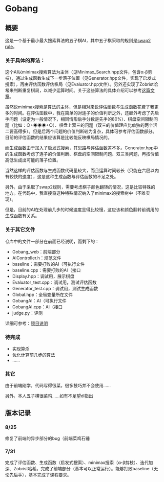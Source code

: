 # **Gobang**

## **概要**

这是一个基于最小最大搜索算法的五子棋AI，其中五子棋采取的规则是[swap2 rule](https://en.wikipedia.org/wiki/Gomoku#Official_rules)。

### **关于具体的算法**：

这个AI以minimax搜索算法为主体（见Minimax_Search.hpp文件，包含α-β剪枝），通过生成函数生成下一步落子位置（见Generator.hpp文件，实现了启发式搜索），再由评估函数评估棋局（见Evaluator.hpp文件）。另外还实现了Zobrist哈希来判断重复棋局，以减少运算时间。关于这些算法的具体介绍可以参考[这篇文章](https://github.com/lihongxun945/myblog/issues/11)。

虽然说minimax搜索是算法的主体，但是相对来说评估函数与生成函数花费了我更多的时间。在评估函数中，我在简单的对连子的价值判断之外，还额外考虑了先后手问题（设定为一般情况下，相同情形后手分数是先手的80%）、棋盘空间限制问题（比如：○+◉◉◉+○）、棋盘上双三的问题（双三的价值理应比单独的两个活二要高得多）。但是后两个问题的价值判断较为复杂，具体可参考评估函数部分。目前的评估函数的结果应该算是比较能反映棋局情况的。

而生成函数由于加入了启发式搜索，其思路与评估函数差不多。Generator.hpp中的生成函数考虑了连子的价值判断、棋盘的空间限制问题、双三类问题，再按价值高低生成出可能的落子位置。

当然这样的评估函数与生成函数代码量较大，而且运算时间较长（只能在六层以内有较快的速度），这是这种生成函数与评估函数的不足之处。

另外，由于采取了swap2规则，需要考虑棋子颜色翻转的情况，这是比较特殊的地方。在代码中，我直接将这种特殊情况纳入了minimax的搜索树中（不难实现）。

但是，目前的AI在处理前几步的时候速度显得比较慢，这应该和颜色翻转前调用的生成函数有关系。

### **关于其它文件**

仓库中的文件一部分在前面已经说明，而剩下的：

+ Gobang_web：前端部分
+ AIController.h：规范文件
+ baseline：需要打败的AI（可执行文件
+ baseline.cpp：需要打败的AI（接口
+ Display.hpp：调试用，展示棋盘
+ Evaluator_test.cpp：调试用，测试评估函数
+ Generator_test.cpp：调试用，测试生成函数
+ Global.hpp：全局变量所在文件
+ GobangAI：AI（可执行文件
+ GobangAI.cpp：AI（接口
+ judge.py：评测

详细可参考：[项目说明](https://github.com/Gabr1e1/Gomoku)

### **待完成**

+ 实现算杀
+ 优化计算前几步的算法
+ ……

### **其它**

由于前端刚学，代码写得很菜，很多技巧并不会使用……

另外，本人五子棋很菜鸡……如有不足望dl指出

## **版本记录**

### **8/25**

修复了前端的异步部分的bug（前端菜鸡石锤

### **7/31**

完成了评估函数、生成函数（启发式搜索）、minimax搜索（α-β剪枝）、迭代加深、Zobrist哈希。完成了前端部分（基本可以正常运行）。能够打败baseline（无论先后手），基本完成了课程要求。